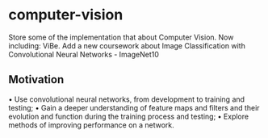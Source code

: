 # computer-vision
Store some of the implementation that about Computer Vision.
Now including: ViBe.
Add a new coursework about Image Classification with Convolutional Neural Networks - ImageNet10
## Motivation
• Use convolutional neural networks, from development to training and testing;
• Gain a deeper understanding of feature maps and filters and their evolution and function 
during the training process and testing;
• Explore methods of improving performance on a network.
